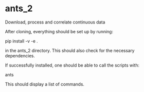 # ants_2
Download, process and correlate continuous data 


After cloning, everything should be set up by running:

pip install -v -e .

in the ants_2 directory. This should also check for the necessary dependencies.

If successfully installed, one should be able to call the scripts with:

ants

This should display a list of commands.
